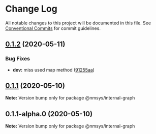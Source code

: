 # Change Log

All notable changes to this project will be documented in this file.
See [Conventional Commits](https://conventionalcommits.org) for commit guidelines.

## [0.1.2](https://github.com/kamontat/nmsys/compare/@nmsys/internal-graph@0.1.1...@nmsys/internal-graph@0.1.2) (2020-05-11)


### Bug Fixes

* **dev:** miss used map method ([91255aa](https://github.com/kamontat/nmsys/commit/91255aa692fd418099b81991cf16fd342ef4e3ca))





## [0.1.1](https://github.com/kamontat/nmsys/compare/@nmsys/internal-graph@0.1.1-alpha.0...@nmsys/internal-graph@0.1.1) (2020-05-10)

**Note:** Version bump only for package @nmsys/internal-graph





## 0.1.1-alpha.0 (2020-05-10)

**Note:** Version bump only for package @nmsys/internal-graph
